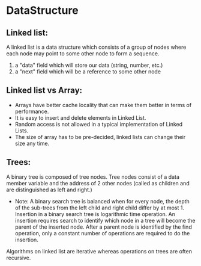 # DataStructure

## Linked list:
A linked list is a data structure which consists of a group of nodes where each node may point to some other node to form a sequence.
1. a "data" field which will store our data (string, number, etc.)
2. a "next" field which will be a reference to some other node

## Linked list vs Array:
- Arrays have better cache locality that can make them better in terms of performance.
- It is easy to insert and delete elements in Linked List.
- Random access is not allowed in a typical implementation of Linked Lists.
- The size of array has to be pre-decided, linked lists can change their size any time.

## Trees:
A binary tree is composed of tree nodes. Tree nodes consist of a data member variable and the address of 2 other nodes (called as children and are distinguished as left and right.)

- Note: A binary search tree is balanced when for every node, the depth of the sub-trees from the left child and right child differ by at most 1.
Insertion in a binary search tree is logarithmic time operation. An insertion requires search to identify which node in a tree will become the parent of the inserted node. After a parent node is identified by the find operation, only a constant number of operations are required to do the insertion.

Algorithms on linked list are iterative whereas operations on trees are often recursive.
